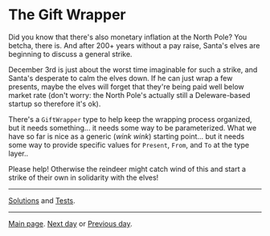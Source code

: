 # The Gift Wrapper

Did you know that there's also monetary inflation at the North Pole? You betcha, there is. And after 200+ years without a pay raise, Santa's elves are beginning to discuss a general strike.

December 3rd is just about the worst time imaginable for such a strike, and Santa's desperate to calm the elves down. If he can just wrap a few presents, maybe the elves will forget that they're being paid well below market rate (don't worry: the North Pole's actually still a Deleware-based startup so therefore it's ok).

There's a `GiftWrapper` type to help keep the wrapping process organized, but it needs something... it needs some way to be parameterized. What we have so far is nice as a generic (*wink wink*) starting point... but it needs some way to provide specific values for `Present`, `From`, and `To` at the type layer..

Please help! Otherwise the reindeer might catch wind of this and start a strike of their own in solidarity with the elves!

---
[Solutions](./solution.ts) and [Tests](./solution.test.ts).

---
[Main page](../readme.md). [Next day](../day2/readme.md) or
[Previous day](../day0/readme.md).
